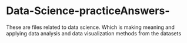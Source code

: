 # Data-Science-practiceAnswers-
These are files related to data science. Which is making meaning and applying data analysis and data visualization methods from the datasets
